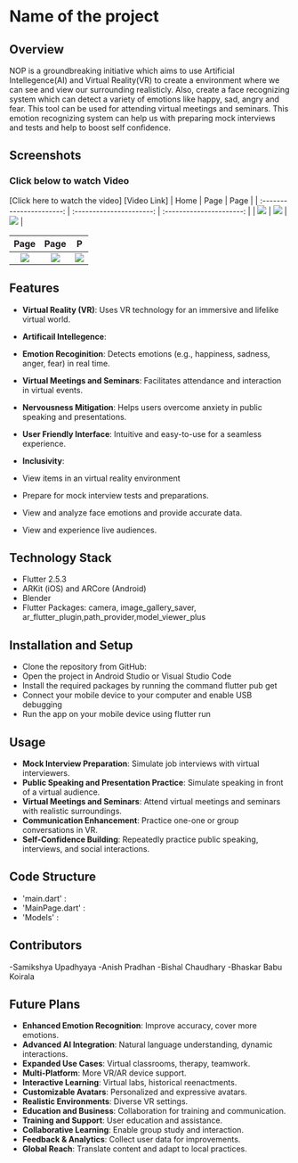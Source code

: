 # Name of the project
## Overview
NOP is a groundbreaking initiative which aims to use Artificial Intellegence(AI) and Virtual Reality(VR) to create a environment where we can see and view our surrounding realisticly. Also, create a face recognizing system which can detect a variety of emotions like happy, sad, angry and fear. This tool can be used for attending virtual meetings and seminars. This emotion recognizing system can help us with preparing mock interviews and tests and help to boost self confidence.
## Screenshots
### Click below to watch Video
[Click here to watch the video] [Video Link]
|       Home        |      Page     |       Page      |
| :----------------------: | :----------------------: | :----------------------: |
| ![](image) | ![](image) | ![](image) |

|       Page       |       Page       |       P        |
| :----------------------: | :----------------------: | :----------------------: |
| ![](image) | ![](image) | ![](image) |


## Features
- **Virtual Reality (VR)**: Uses VR technology for an immersive and lifelike virtual world.
- **Artificail Intellegence**: 
- **Emotion Recoginition**: Detects emotions (e.g., happiness, sadness, anger, fear) in real time.
- **Virtual Meetings and Seminars**: Facilitates attendance and interaction in virtual events.
- **Nervousness Mitigation**: Helps users overcome anxiety in public speaking and presentations.
- **User Friendly Interface**: Intuitive and easy-to-use for a seamless experience.
- **Inclusivity**: 

- View items in an virtual reality environment
- Prepare for mock interview tests and preparations.
- View and analyze face emotions and provide accurate data.
- View and experience live audiences.
## Technology Stack

- Flutter 2.5.3
- ARKit (iOS) and ARCore (Android)
- Blender
- Flutter Packages: camera, image_gallery_saver, ar_flutter_plugin,path_provider,model_viewer_plus

## Installation and Setup

- Clone the repository from GitHub: 
- Open the project in Android Studio or Visual Studio Code
- Install the required packages by running the command flutter pub get
- Connect your mobile device to your computer and enable USB debugging
- Run the app on your mobile device using flutter run

## Usage

- **Mock Interview Preparation**: Simulate job interviews with virtual interviewers.
- **Public Speaking and Presentation Practice**: Simulate speaking in front of a virtual audience.
- **Virtual Meetings and Seminars**: Attend virtual meetings and seminars with realistic surroundings.
- **Communication Enhancement**: Practice one-one or group conversations in VR.
- **Self-Confidence Building**: Repeatedly practice public speaking, interviews, and social interactions.

## Code Structure

- 'main.dart' : 
- 'MainPage.dart' : 
- 'Models' : 

## Contributors

-Samikshya Upadhyaya
-Anish Pradhan 
-Bishal Chaudhary
-Bhaskar Babu Koirala


## Future Plans

- **Enhanced Emotion Recognition**: Improve accuracy, cover more emotions.
- **Advanced AI Integration**: Natural language understanding, dynamic interactions.
- **Expanded Use Cases**: Virtual classrooms, therapy, teamwork.
- **Multi-Platform**: More VR/AR device support.
- **Interactive Learning**: Virtual labs, historical reenactments.
- **Customizable Avatars**: Personalized and expressive avatars.
- **Realistic Environments**: Diverse VR settings.
- **Education and Business**: Collaboration for training and communication.
- **Training and Support**: User education and assistance.
- **Collaborative Learning**: Enable group study and interaction.
- **Feedback & Analytics**: Collect user data for improvements.
- **Global Reach**: Translate content and adapt to local practices.
